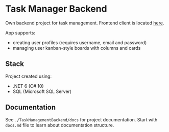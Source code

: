 # Task Manager Backend

Own backend project for task management. Frontend client is located [here](https://github.com/BashMat/task-manager-frontend).

App supports:
- creating user profiles (requires username, email and password)
- managing user kanban-style boards with columns and cards

## Stack
Project created using:
- .NET 6 (C# 10)
- SQL (Microsoft SQL Server)

## Documentation
See `./TaskManagementBackend/docs` for project documentation. Start with `docs.md` file to learn about documentation structure.